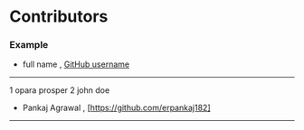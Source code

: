 # Contributors

### Example
- full name , [GitHub username](link)

---
1 opara prosper
2 john doe
- Pankaj Agrawal , [https://github.com/erpankaj182]
---
